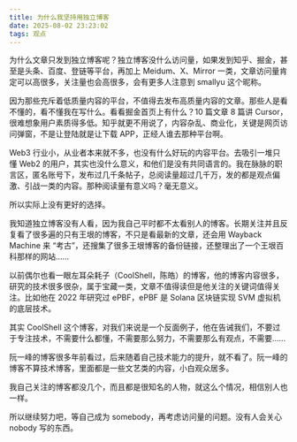 ```yaml
---
title: 为什么我坚持用独立博客
date: 2025-08-02 23:23:02
tags: 观点
---
```


为什么文章只发到独立博客呢？独立博客没什么访问量，如果发到知乎、掘金，甚至是头条、百度、登链等平台，再加上 Meidum、X、Mirror 一类，文章访问量肯定可以高很多，关注量也会高很多，会有更多人注意到 smallyu 这个昵称。

因为那些充斥着低质量内容的平台，不值得去发布高质量内容的文章。那些人是看不懂的，看不懂我在写什么。看看掘金首页上有什么？10 篇文章 8 篇讲 Cursor，很难想象用户素质得多低。知乎就更不用说了，内容杂乱、商业化，关键是网页访问弹窗，不是让登陆就是让下载 APP，正经人谁去那种平台啊。

Web3 行业小，从业者本来就不多，也没有什么好玩的内容平台。去吸引一堆只懂 Web2 的用户，其实也没什么意义，和他们是没有共同语言的。我在脉脉的职言区，匿名账号下，发布过几千条帖子，总阅读量超过几千万，发的都是观点偏激、引战一类的内容。那种阅读量有意义吗？毫无意义。

所以实际上没有更好的选择。

我知道独立博客没有人看，因为我自己平时都不太看别人的博客。长期关注并且反复看了很多遍的只有王垠的博客，不只是看最新的文章，还会用 Wayback Machine 来 “考古”，还搜集了很多王垠博客的备份链接，还整理出了一个王垠百科那样的网站……

以前偶尔也看一眼左耳朵耗子（CoolShell，陈皓）的博客，他的博客内容很多，研究的技术很多很杂，属于宝藏一类，文章不值得读但是他关注的关键词值得关注。比如他在 2022 年研究过 ePBF，ePBF 是 Solana 区块链实现 SVM 虚拟机的底层技术。

其实 CoolShell 这个博客，对我们来说是一个反面例子，他在告诫我们，不要过于专注技术，不需要什么都懂，不需要那么努力，不需要那么有观点，不需要……

阮一峰的博客很多年前看过，后来随着自己技术能力的提升，就不看了。阮一峰的博客不算技术博客，里面都是一些文艺类的内容，小白观众居多。

我自己关注的博客都没几个，而且都是很知名的人物，就这么个情况，相信别人也一样。

所以继续努力吧，等自己成为 somebody，再考虑访问量的问题。没有人会关心 nobody 写的东西。

